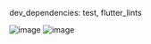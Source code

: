 dev_dependencies: test, flutter_lints 
 
![image](https://github.com/Bishozit/Unit_Testing_in_flutter/assets/110930138/9f35095d-4464-4fd4-bb2d-477da52ad8c9)
![image](https://github.com/Bishozit/Unit_Testing_in_flutter/assets/110930138/84819121-e6c4-4582-8069-89c8e1ce7d41)

